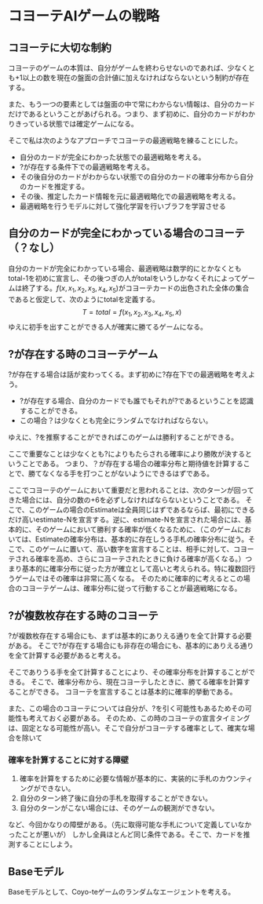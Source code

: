 # コヨーテAIゲームの戦略

## コヨーテに大切な制約

コヨーテのゲームの本質は、自分がゲームを終わらせないのであれば、少なくとも+1以上の数を現在の盤面の合計値に加えなければならないという制約が存在する。

また、もう一つの要素としては盤面の中で常にわからない情報は、自分のカードだけであるということがあげられる。つまり、まず初めに、自分のカードがわかりきっている状態では確定ゲームになる。

そこで私は次のようなアプローチでコヨーテの最適戦略を練ることにした。

- 自分のカードが完全にわかった状態での最適戦略を考える。
- ?が存在する条件下での最適戦略を考える。
- その後自分のカードがわからない状態での自分のカードの確率分布から自分のカードを推定する。
- その後、推定したカード情報を元に最適戦略化での最適戦略を考える。
- 最適戦略を行うモデルに対して強化学習を行いブラフを学習させる


## 自分のカードが完全にわかっている場合のコヨーテ（？なし）

自分のカードが完全にわかっている場合、最適戦略は数学的にとかなくともtotal-1を初めに宣言し、その後つぎの人がtotalをいうしかなくそれによってゲームは終了する。$f(x,x_1,x_2,x_3,x_4,x_5)$がコヨーテカードの出色された全体の集合であると仮定して、次のようにtotalを定義する。
$$
    T = total = f(x_1, x_2, x_3, x_4,x_5 ,x)
$$
ゆえに初手を出すことができる人が確実に勝てるゲームになる。

## ?が存在する時のコヨーテゲーム

?が存在する場合は話が変わってくる。まず初めに?存在下での最適戦略を考えよう。

- ?が存在する場合、自分のカードでも誰でもそれが?であるということを認識することができる。
- この場合？は少なくとも完全にランダムでなければならない。

ゆえに、?を推察することができればこのゲームは勝利することができる。

ここで重要なことは少なくとも?によりもたらされる確率により勝敗が決するということである。
つまり、？が存在する場合の確率分布と期待値を計算することで、勝てなくなる手を打つことがないようにできるはずである。

ここでコヨーテのゲームにおいて重要だと思われることは、次のターンが回ってきた場合には、自分の数の+6を必ずしなければならないということである。
そこで、このゲームの場合のEstimateは全員同じはずであるならば、最初にできるだけ高いestimate-Nを宣言する。逆に、estimate-Nを宣言された場合には、基本的に、そのゲームにおいて勝利する確率が低くなるために、（このゲームにおいては、Estimateの確率分布は、基本的に存在しうる手札の確率分布に従う。そこで、このゲームに置いて、高い数字を宣言することは、相手に対して、コヨーテされる確率を高め、さらにコヨーテされたときに負ける確率が高くなる。）つまり基本的に確率分布に従った方が確立として高いと考えられる。特に複数回行うゲームではその確率は非常に高くなる。
そのために確率的に考えるとこの場合のコヨーテゲームは、確率分布に従って行動することが最適戦略になる。



## ?が複数枚存在する時のコヨーテ

?が複数枚存在する場合にも、まずは基本的にありえる通りを全て計算する必要がある。
そこで?が存在する場合にも非存在の場合にも、基本的にありえる通りを全て計算する必要があると考える。

そこでありうる手を全て計算することにより、その確率分布を計算することができる。
そこで、確率分布から、現在コヨーテしたときに、勝てる確率を計算することができる。
コヨーテを宣言することは基本的に確率的挙動である。

また、この場合のコヨーテについては自分が、?を引く可能性もあるためその可能性も考えておく必要がある。
そのため、この時のコヨーテの宣言タイミングは、固定となる可能性が高い。そこで自分がコヨーテする確率として、確実な場合を除いて



### 確率を計算することに対する障壁

1. 確率を計算をするために必要な情報が基本的に、実装的に手札のカウンティングができない。
2. 自分のターン終了後に自分の手札を取得することができない。
3. 自分のターンがこない場合には、そのゲームの観測ができない。

など、今回かなりの障壁がある。（先に取得可能な手札について定義していなかったことが悪いが）
しかし全員ほとんど同じ条件である。そこで、カードを推測することにしよう。


## Baseモデル

Baseモデルとして、Coyo-teゲームのランダムなエージェントを考える。

